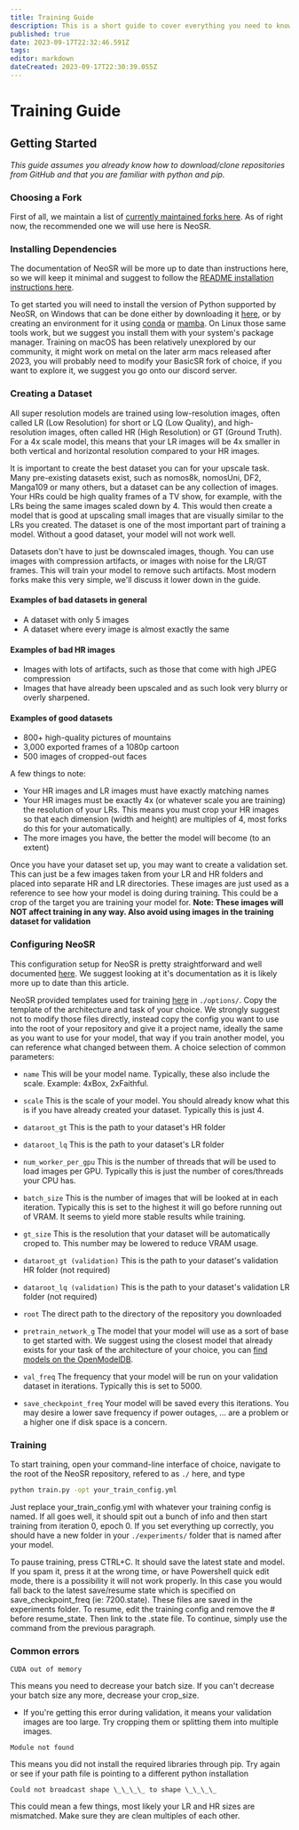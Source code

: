 ```yaml
---
title: Training Guide
description: This is a short guide to cover everything you need to know to train your own model. In this tutorial, we will be using NeoSR.
published: true
date: 2023-09-17T22:32:46.591Z
tags: 
editor: markdown
dateCreated: 2023-09-17T22:30:39.055Z
---
```


# Training Guide

## Getting Started

*This guide assumes you already know how to download/clone repositories from GitHub and that you are familiar with python and pip.*

### Choosing a Fork

First of all, we maintain a list of [currently maintained forks here](Maintained_BasicSR_Forks "wikilink"). As of right now, the recommended one we will use here is NeoSR.

### Installing Dependencies

The documentation of NeoSR will be more up to date than instructions here, so we will keep it minimal and suggest to follow the [README installation instructions here](https://github.com/muslll/neosr#installation).

To get started you will need to install the version of Python supported by NeoSR, on Windows that can be done either by downloading it [here](https://www.python.org/downloads/windows/), or by creating an environment for it using [conda](https://docs.conda.io/projects/conda/en/latest/user-guide/install/index.html) or [mamba](https://mamba.readthedocs.io/en/latest/mamba-installation.html). On Linux those same tools work, but we suggest you install them with your system's package manager. Training on macOS has been relatively unexplored by our community, it might work on metal on the later arm macs released after 2023, you will probably need to modify your BasicSR fork of choice, if you want to explore it, we suggest you go onto our discord server.

### Creating a Dataset

All super resolution models are trained using low-resolution images, often called LR (Low Resolution) for short or LQ (Low Quality), and high-resolution images, often called HR (High Resolution) or GT (Ground Truth). For a 4x scale model, this means that your LR images will be 4x smaller in both vertical and horizontal resolution compared to your HR images.

It is important to create the best dataset you can for your upscale task. Many pre-existing datasets exist, such as nomos8k, nomosUni, DF2, Manga109 or many others, but a dataset can be any collection of images. Your HRs could be high quality frames of a TV show, for example, with the LRs being the same images scaled down by 4. This would then create a model that is good at upscaling small images that are visually similar to the LRs you created. The dataset is one of the most important part of training a model. Without a good dataset, your model will not work well.

Datasets don't have to just be downscaled images, though. You can use images with compression artifacts, or images with noise for the LR/GT frames. This will train your model to remove such artifacts. Most modern forks make this very simple, we'll discuss it lower down in the guide.

#### Examples of bad datasets in general

- A dataset with only 5 images
- A dataset where every image is almost exactly the same

#### Examples of bad HR images

- Images with lots of artifacts, such as those that come with high JPEG compression
- Images that have already been upscaled and as such look very blurry or overly sharpened.

#### Examples of good datasets

- 800+ high-quality pictures of mountains
- 3,000 exported frames of a 1080p cartoon
- 500 images of cropped-out faces

A few things to note:

- Your HR images and LR images must have exactly matching names
- Your HR images must be exactly 4x (or whatever scale you are training) the resolution of your LRs. This means you must crop your HR images so that each dimension (width and height) are multiples of 4, most forks do this for your automatically.
- The more images you have, the better the model will become (to an extent)

Once you have your dataset set up, you may want to create a validation set. This can just be a few images taken from your LR and HR folders and placed into separate HR and LR directories. These images are just used as a reference to see how your model is doing during training. This could be a crop of the target you are training your model for. **Note: These images will NOT affect training in any way. Also avoid using images in the training dataset for validation**

### Configuring NeoSR

This configuration setup for NeoSR is pretty straightforward and well documented [here](https://github.com/muslll/neosr/wiki/Configuration-Walkthrough). We suggest looking at it's documentation as it is likely more up to date than this article.

NeoSR provided templates used for training [here](https://github.com/muslll/neosr/tree/master/options) in `./options/`. Copy the template of the architecture and task of your choice. We strongly suggest not to modify those files directly, instead copy the config you want to use into the root of your repository and give it a project name, ideally the same as you want to use for your model, that way if you train another model, you can reference what changed between them. A choice selection of common parameters:

- `name`
This will be your model name. Typically, these also include the scale. Example: 4xBox, 2xFaithful.

- `scale`
This is the scale of your model. You should already know what this is if you have already created your dataset. Typically this is just 4.

- `dataroot_gt`
This is the path to your dataset's HR folder

- `dataroot_lq`
This is the path to your dataset's LR folder

- `num_worker_per_gpu`
This is the number of threads that will be used to load images per GPU. Typically this is just the number of cores/threads your CPU has.

- `batch_size`
This is the number of images that will be looked at in each iteration. Typically this is set to the highest it will go before running out of VRAM. It seems to yield more stable results while training.

- `gt_size`
This is the resolution that your dataset will be automatically croped to. This number may be lowered to reduce VRAM usage.

- `dataroot_gt (validation)`
This is the path to your dataset's validation HR folder (not required)

- `dataroot_lq (validation)`
This is the path to your dataset's validation LR folder (not required)

- `root`
The direct path to the directory of the repository you downloaded

- `pretrain_network_g`
The model that your model will use as a sort of base to get started with. We suggest using the closest model that already exists for your task of the architecture of your choice, you can [find models on the OpenModelDB](https://openmodeldb.info/).

- `val_freq`
The frequency that your model will be run on your validation dataset in iterations. Typically this is set to 5000.

- `save_checkpoint_freq`
Your model will be saved every this iterations. You may desire a lower save frequency if power outages, ... are a problem or a higher one if disk space is a concern.

### Training

To start training, open your command-line interface of choice, navigate to the root of the NeoSR repository, refered to as `./` here, and type
```bash
python train.py -opt your_train_config.yml
```
Just replace your_train_config.yml with whatever your training config is named. If all goes well, it should spit out a bunch of info and then start training from iteration 0, epoch 0. If you set everything up correctly, you should have a new folder in your `./experiments/` folder that is named after your model.

To pause training, press CTRL+C. It should save the latest state and model. If you spam it, press it at the wrong time, or have Powershell quick edit mode, there is a possibility it will not work properly. In this case you would fall back to the latest save/resume state which is specified on save_checkpoint_freq (ie: 7200.state). These files are saved in the experiments folder. To resume, edit the training config and remove the \# before resume_state. Then link to the .state file. To continue, simply use the command from the previous paragraph.

### Common errors

```
CUDA out of memory
```

This means you need to decrease your batch size. If you can't decrease your batch size any more, decrease your crop_size.

- If you're getting this error during validation, it means your validation images are too large. Try cropping them or splitting them into multiple images.

```
Module not found
```

This means you did not install the required libraries through pip. Try again or see if your path file is pointing to a different python installation

```
Could not broadcast shape \_\_\_\_ to shape \_\_\_\_
```

This could mean a few things, most likely your LR and HR sizes are mismatched. Make sure they are clean multiples of each other.